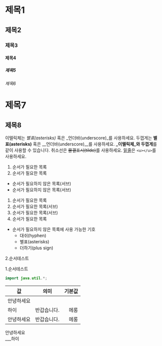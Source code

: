 # 제목1
## 제목2
### 제목3
#### 제목4
##### 제목5
###### 제목6



제목7
======

제목8
------


이텔릭체는 *별표(asterisks)* 혹은 _언더바(underscore)_를 사용하세요.
두껍게는 **별표(asterisks)** 혹은 __언더바(underscore)__를 사용하세요.
**_이텔릭체_와 두껍게**를 같이 사용할 수 있습니다.
취소선은 ~~물결표시(tilde)~~를 사용하세요.
<u>밑줄</u>은 `<u></u>`를 사용하세요.



1. 순서가 필요한 목록
1. 순서가 필요한 목록
  - 순서가 필요하지 않은 목록(서브) 
  - 순서가 필요하지 않은 목록(서브) 
1. 순서가 필요한 목록
  1. 순서가 필요한 목록(서브)
  1. 순서가 필요한 목록(서브)
1. 순서가 필요한 목록

- 순서가 필요하지 않은 목록에 사용 가능한 기호
  - 대쉬(hyphen)
  * 별표(asterisks)
  + 더하기(plus sign)


2.순서테스트

  1.순서테스트

```java 
import java.util.*; 
```

| 값 | 의미 | 기본값 |
|---|:---:|---:|
|안녕하세요   
하이|반갑습니다.|메롱|
|안녕하세요|반갑습니다.|메롱|


안녕하세요   
___하이

